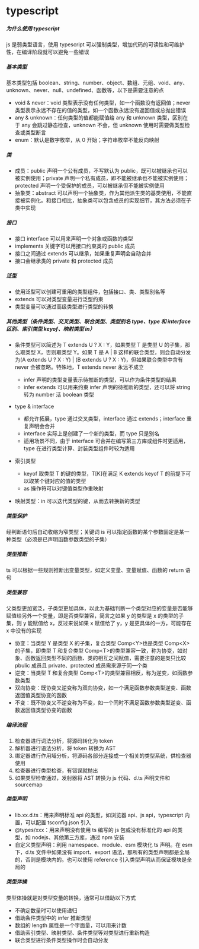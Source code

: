 # typescript

##### 为什么使用 typescript

js 是弱类型语言，使用 typescript 可以强制类型，增加代码的可读性和可维护性，在编译阶段就可以避免一些错误

##### 基本类型

基本类型包括 boolean、string、number、object、数组、元组、void、any、unknown、never、null、undefined、函数等，以下是需要注意的点

- void & never：void 类型表示没有任何类型，如一个函数没有返回值；never 类型表示永远不存在的值的类型，如一个函数永远没有返回值或总抛出错误
- any & unknown：任何类型的值都能赋值给 any 和 unknown 类型，区别在于 any 会跳过静态检查，unknown 不会，但 unknown 使用时需要做类型检查或类型断言
- enum：默认是数字枚举，从 0 开始；字符串枚举不能反向映射

##### 类

- 成员：public 声明一个公有成员，不写默认为 public，既可以被继承也可以被实例使用；private 声明一个私有成员，即不能被继承也不能被实例使用；protected 声明一个受保护的成员，可以被继承但不能被实例使用
- 抽象类：abstract 可以声明一个抽象类，作为其他派生类的基类使用，不能直接被实例化。和接口相比，抽象类可以包含成员的实现细节，其方法必须在子类中实现

##### 接口

- 接口 interface 可以用来声明一个对象或函数的类型
- implements 关键字可以用接口约束类的 public 成员
- 接口之间通过 extends 可以继承，如果重复声明会自动合并
- 接口会继承类的 private 和 protected 成员

##### 泛型

- 使用泛型可以创建可重用的类型组件，包括接口、类、类型别名等
- extends 可以对类型变量进行泛型约束
- 类型变量可以通过高级类型进行类型的转换

##### 其他类型（条件类型、交叉类型、联合类型、类型别名 type、type 和 interface 区别、索引类型 keyof、映射类型 in）

- 条件类型可以简述为 T extends U ? X : Y，如果类型 T 是类型 U 的子集，那么取类型 X，否则取类型 Y。如果 T 是 A | B 这样的联合类型，则会自动分发为(A extends U ? X : Y) | (B extends U ? X : Y)，但如果联合类型中含有 never 会被忽略。特殊地，T extends never 永远不成立

  - infer 声明的类型变量表示待推断的类型，可以作为条件类型的结果
  - infer extends 可以用来约束 infer 声明的待推断的类型，还可以将 string 转为 number 活 boolean 类型

- type & interface

  - 都允许拓展，type 通过交叉类型，interface 通过 extends；interface 重复声明会合并
  - interface 实际上是创建了一个新的类型，而 type 只是别名
  - 适用场景不同，由于 interface 可合并在编写第三方库或组件时更适用，type 在进行类型计算、封装类型组件时较为适用

- 索引类型

  - keyof 取类型 T 的键的类型，T[K]在满足 K extends keyof T 的前提下可以取某个键对应的值的类型
  - as 操作符可以对键值类型作重映射

- 映射类型：in 可以迭代类型的键，从而去转换新的类型

##### 类型保护

经判断语句后自动收缩为窄类型；关键词 is 可以指定函数的某个参数固定是某一种类型（必须是已声明函数参数类型的子集）

##### 类型推断

ts 可以根据一些规则推断出变量类型，如定义变量、变量赋值、函数的 return 语句

##### 类型兼容

父类型更加宽泛，子类型更加具体，以此为基础判断一个类型对应的变量是否能够赋值给另外一个变量，即是否类型兼容，简言之如果 y 的类型是 x 的类型的子集，则 y 能赋值给 x，反过来说如果 x 赋值给了 y，y 是更具体的一方，可能存在 x 中没有的实现

- 协变：当类型 Y 是类型 X 的子集，复合类型 Comp\<Y\>也是类型 Comp\<X\>的子集，即类型 T 和复合类型 Comp\<T\>的类型兼容一致，称为协变，如对象、函数返回类型不同的函数、类的相互之间赋值，需要注意的是类只比较 pbulic 成员且 private、protected 成员需来源于同一个类
- 逆变：当类型 T 和复合类型 Comp\<T\>的类型兼容相反，称为逆变，如函数参数类型
- 双向协变：既协变又逆变称为双向协变，如一个满足函数参数类型逆变、函数返回值类型协变的函数
- 不变：既不协变又不逆变称为不变，如一个同时不满足函数参数类型逆变、函数返回值类型协变的函数

##### 编译流程

1. 检查器进行词法分析，将源码转化为 token
2. 解析器进行语法分析，将 token 转换为 AST
3. 绑定器进行作用域分析，将源码各部分连接成一个相关的类型系统，供检查器使用
4. 检查器进行类型检查，有错误就抛出
5. 如果类型检查通过，发射器将 AST 转换为 js 代码、d.ts 声明文件和 sourcemap

##### 类型声明

- lib.xx.d.ts：用来声明标准 api 的类型，如浏览器 api、js api，typescript 内置，可以配置 tsconfig.json 引入
- @types/xxx：用来声明没有使用 ts 编写的 js 包或没有标准化的 api 的类型，如 nodejs、其他第三方库，通过 npm 安装
- 自定义类型声明：利用 namespace、module、esm 模块化 ts 声明。在 esm 下，d.ts 文件中如果没有 import、export 语法，那所有的类型声明都是全局的，否则是模块内的。也可以使用 reference 引入类型声明从而保证模块是全局的

##### 类型体操

类型体操就是对类型变量的转换，通常可以借助以下方式

- 不确定数量时可以使用递归
- 借助条件类型中的 infer 推断类型
- 数组的 length 属性是一个字面量，可以用来计数
- 借助索引类型、映射类型、条件类型等对类型进行重新构造
- 联合类型进行条件类型操作时会自动分发
